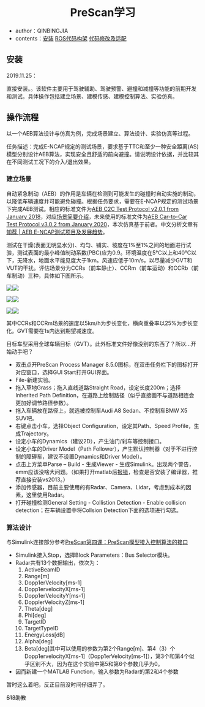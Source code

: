 <h1 align="center">PreScan学习</h1>

* author：QINBINGJIA
* contents：[安装](#h2_1) [ROS代码构架](#h2_2) [代码修改及适配](#h2_3)

## 安装

2019.11.25：

直接安装。。该软件主要用于驾驶辅助、驾驶预警、避撞和减撞等功能的前期开发和测试。具体操作包括建立场景、建模传感、建模控制算法、实验仿真。

## 操作流程

以一个AEB算法设计与仿真为例，完成场景建立、算法设计、实验仿真等过程。

任务描述：完成E-NCAP规定的测试场景，要求基于TTC和至少一种安全距离(AS)模型分别设计AEB算法，实现安全且舒适的前向避撞。请说明设计依据，并比较其在不同测试工况下的介入/退出效果。

### 建立场景

自动紧急制动（AEB）的作用是车辆在检测到可能发生的碰撞时自动实施的制动，以降低车辆速度并可能避免碰撞。根据任务要求，需要在E-NCAP规定的测试场景下完成AEB测试。相应的标准文件为[AEB C2C Test Protocol v2.0.1 from January 2018](https://cdn.euroncap.com/media/32278/euro-ncap-aeb-c2c-test-protocol-v201.pdf)，对应[场景简要介绍](https://www.euroncap.com/zh/%E8%BD%A6%E8%BE%86%E5%AE%89%E5%85%A8/%E8%AF%84%E7%BA%A7%E8%AF%B4%E6%98%8E/%E5%AE%89%E5%85%A8%E8%BE%85%E5%8A%A9/%E5%9F%8E%E9%99%85%E8%87%AA%E5%8A%A8%E7%B4%A7%E6%80%A5%E5%88%B6%E5%8A%A8-aeb-%E7%B3%BB%E7%BB%9F/)，未来使用的标准文件为[AEB Car-to-Car Test Protocol v3.0.2 from January 2020](https://cdn.euroncap.com/media/56143/euro-ncap-aeb-c2c-test-protocol-v302.pdf)，本次仿真基于前者。中文分析文章有[知荐 | AEB E-NCAP测试项目及发展趋势](https://mp.weixin.qq.com/s/8_zsGp8MnpCy6JpFiLSOwg)。

测试在干燥(表面无明显水分)、均匀、铺实、坡度在1%至1%之间的地面进行试验，测试表面的最小峰值制动系数(PBC)应为0.9。环境温度在5℃以上和40℃以下，无降水，地面水平能见度大于1km。风速应低于10m/s，以尽量减少GVT和VUT的干扰。评估场景分为CCRs（前车静止）、CCRm（前车运动）和CCRb（前车制动）三种，具体如下图所示。

![](https://bing16.dynv6.net:1443/i/2024/02/05/65c0e66db9ce6.png)![](https://bing16.dynv6.net:1443/i/2024/02/05/65c0e689b882b.png)

![](https://bing16.dynv6.net:1443/i/2024/02/05/65c0e68eaa641.png)![](https://bing16.dynv6.net:1443/i/2024/02/05/65c0e6c1b0fbb.png)

![](https://bing16.dynv6.net:1443/i/2024/02/05/65c0e6a102447.png)![](https://bing16.dynv6.net:1443/i/2024/02/05/65c0e6cbc27e7.png)

其中CCRs和CCRm场景的速度以5km/h为步长变化，横向重叠率以25%为步长变化。GVT需要在1s内达到期望减速度。

目标车型采用全球车辆目标（GVT）。此外标准文件好像没别的东西了？所以...开始动手吧？

*   双击点开PreScan Process Manager 8.5.0图标，在双击任务栏下的图标打开对应窗口，选择GUI Start打开GUI界面。
*   File-新建实验。
*   拖入草地Grass；拖入直线道路Straight Road，设定长度200m；选择Inherited Path Definition，在道路上绘制路径（似乎直接画不与道路相连会更加好调节路径参数）。
*   拖入车辆放在路径上，就选被控制车Audi A8 Sedan、不控制车BMW X5 SUV吧。
*   右键点击小车，选择Object Configuration，设定其Path、Speed Profile，生成Trajectory。
*   设定小车的Dynamics（建议2D），产生油门/刹车等控制接口。
*   设定小车的Driver Model（Path Follower），产生默认控制器（对于不进行控制的障碍车，建议不设置Dynamics和Driver Model）。
*   点击上方菜单Parse – Build - 生成Viewer - 生成Simulink。出现两个警告，emm应该没啥大问题。（如果打开matlab后[报错](https://blog.csdn.net/zhanshen112/article/details/88530095)，检查是否安装了编译器，推荐直接安装vs2013。）
*   添加传感器，目前主要使用的有Radar、Camera、Lidar，考虑到成本的因素，这里使用Radar。
*   打开碰撞检测General Setting - Collistion Detection - Enable collision detection；在车辆设置中将Collsion Detection下面的选项进行勾选。

### 算法设计

与Simulink连接部分参考[PreScan第四课：PreScan模型接入控制算法的接口](https://blog.csdn.net/zhanshen112/article/details/90270114)

*   Simulink接入Stop，选择Block Parameters：Bus Selector模块。
*   Radar共有13个数据输出，依次为：
    1.  ActiveBeamID
    2.  Range[m]
    3.  Dopp1erVelocity[ms-1]
    4.  Dopp1ervelocityX[ms-1]
    5.  Dopp1erVelocityY[ms-1]
    6.  DopplerVelocityZ[ms-1]
    7.  Theta[deg]
    8.  Phi[deg]
    9.  TargetID
    10.  TargetTypeID
    11.  EnergyLoss[dB]
    12.  Alpha[deg]
    13.  Beta[deg]其中可以使用的参数为第2个Range[m]、第4（3）个Dopp1ervelocityX[ms-1]（Dopp1erVelocity[ms-1]），第3个和第4个似乎区别不大，因为在这个实验中第5和第6个参数几乎为0。
*   因而新建一个MATLAB Function，输入参数为Radar的第2和4个参数

暂时这么着吧，反正目前没时间仔细弄了。

~~S13助教~~